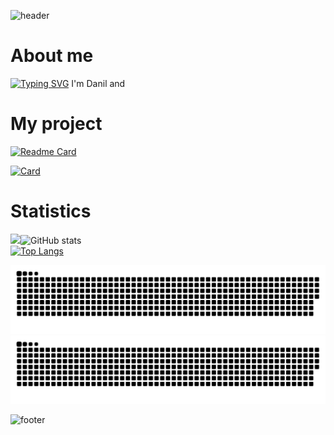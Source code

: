 <div style="height: 100vh;">
  
  ![header](https://capsule-render.vercel.app/api?type=waving&color=ffcc00&height=200&section=header&text=Hello%20World!&fontSize=75&fontColor=141439&animation=fadeIn&fontAlignY=38&desc=Welcome%20to%20my%20GitHub%20profile%20!&descAlignY=51&descAlign=62)
  
  # About me
  <a href="https://git.io/typing-svg"><img src="https://readme-typing-svg.herokuapp.com?font=Fira+Code&weight=500&size=40&duration=2500&pause=1000&color=ffcc00&background=141439&center=true&vCenter=true&width=1500&height=100&lines=System+programmer;MIPT+FRKT+Student" alt="Typing SVG" /></a>
  I'm Danil and 
  
  # My project
  [![Readme Card](https://github-readme-stats.vercel.app/api/pin/?username=dangerUser45&repo=Mandelbrot&theme=outrun)](https://github.com/dangerUser45/Mandelbrot)
  
  [![Card](https://github-readme-stats.vercel.app/api/pin/?username=dangerUser45&repo=Crack&theme=outrun)](https://github.com/dangerUser45/Crack)
  
  # Statistics
  ![](https://github-profile-summary-cards.vercel.app/api/cards/profile-details?username=dangerUser45&theme=outrun)![GitHub stats](https://github-readme-stats.vercel.app/api?username=dangerUser45&show_icons=true&theme=outrun)   
  [![Top Langs](https://github-readme-stats.vercel.app/api/top-langs/?username=dangerUser45&show_icons=true&theme=outrun&layout=compact)](https://github.com/anuraghazra/github-readme-stats)
  
  ![github contribution grid snake animation](https://raw.githubusercontent.com/teuchezh/teuchezh/output/github-contribution-grid-snake-dark.svg#gh-dark-mode-only)![github contribution grid snake animation](https://raw.githubusercontent.com/teuchezh/teuchezh/output/github-contribution-grid-snake.svg#gh-light-mode-only)
  
  ![footer](https://capsule-render.vercel.app/api?type=waving&color=ffcc00&height=200&section=footer&text=Thanks%20for%20visiting!&fontSize=75&fontColor=141439&animation=fadeIn&fontAlignY=75)
</div>
